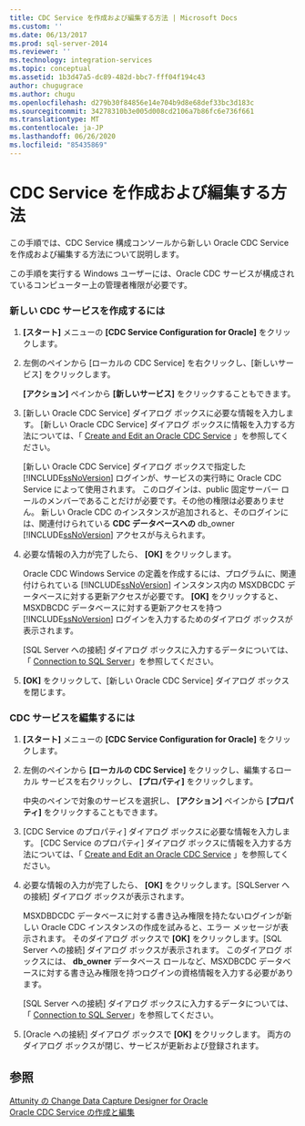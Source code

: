 ```yaml
---
title: CDC Service を作成および編集する方法 | Microsoft Docs
ms.custom: ''
ms.date: 06/13/2017
ms.prod: sql-server-2014
ms.reviewer: ''
ms.technology: integration-services
ms.topic: conceptual
ms.assetid: 1b3d47a5-dc89-482d-bbc7-fff04f194c43
author: chugugrace
ms.author: chugu
ms.openlocfilehash: d279b30f84856e14e704b9d8e68def33bc3d183c
ms.sourcegitcommit: 34278310b3e005d008cd2106a7b86fc6e736f661
ms.translationtype: MT
ms.contentlocale: ja-JP
ms.lasthandoff: 06/26/2020
ms.locfileid: "85435869"
---
```

# <a name="how-to-create-and-edit-a-cdc-service"></a>CDC Service を作成および編集する方法
  この手順では、CDC Service 構成コンソールから新しい Oracle CDC Service を作成および編集する方法について説明します。  
  
 この手順を実行する Windows ユーザーには、Oracle CDC サービスが構成されているコンピューター上の管理者権限が必要です。  
  
### <a name="to-create-a-new-cdc-service"></a>新しい CDC サービスを作成するには  
  
1.  **[スタート]** メニューの **[CDC Service Configuration for Oracle]** をクリックします。  
  
2.  左側のペインから [ローカルの CDC Service] を右クリックし、[新しいサービス] をクリックします。  
  
     **[アクション]** ペインから **[新しいサービス]** をクリックすることもできます。  
  
3.  [新しい Oracle CDC Service] ダイアログ ボックスに必要な情報を入力します。 [新しい Oracle CDC Service] ダイアログ ボックスに情報を入力する方法については、「 [Create and Edit an Oracle CDC Service](create-and-edit-an-oracle-cdc-service.md) 」を参照してください。  
  
     [新しい Oracle CDC Service] ダイアログ ボックスで指定した [!INCLUDE[ssNoVersion](../../includes/ssnoversion-md.md)] ログインが、サービスの実行時に Oracle CDC Service によって使用されます。 このログインは、public 固定サーバー ロールのメンバーであることだけが必要です。その他の権限は必要ありません。 新しい Oracle CDC のインスタンスが追加されると、そのログインには、関連付けられている **CDC データベースへの** db_owner [!INCLUDE[ssNoVersion](../../includes/ssnoversion-md.md)] アクセスが与えられます。  
  
4.  必要な情報の入力が完了したら、 **[OK]** をクリックします。  
  
     Oracle CDC Windows Service の定義を作成するには、プログラムに、関連付けられている [!INCLUDE[ssNoVersion](../../includes/ssnoversion-md.md)] インスタンス内の MSXDBCDC データベースに対する更新アクセスが必要です。 **[OK]** をクリックすると、MSXDBCDC データベースに対する更新アクセスを持つ [!INCLUDE[ssNoVersion](../../includes/ssnoversion-md.md)] ログインを入力するためのダイアログ ボックスが表示されます。  
  
     [SQL Server への接続] ダイアログ ボックスに入力するデータについては、「 [Connection to SQL Server](connection-to-sql-server.md)」を参照してください。  
  
5.  **[OK]** をクリックして、[新しい Oracle CDC Service] ダイアログ ボックスを閉じます。  
  
### <a name="to-edit-a-cdc-service"></a>CDC サービスを編集するには  
  
1.  **[スタート]** メニューの **[CDC Service Configuration for Oracle]** をクリックします。  
  
2.  左側のペインから **[ローカルの CDC Service]** をクリックし、編集するローカル サービスを右クリックし、 **[プロパティ]** をクリックします。  
  
     中央のペインで対象のサービスを選択し、 **[アクション]** ペインから **[プロパティ]** をクリックすることもできます。  
  
3.  [CDC Service のプロパティ] ダイアログ ボックスに必要な情報を入力します。 [CDC Service のプロパティ] ダイアログ ボックスに情報を入力する方法については、「 [Create and Edit an Oracle CDC Service](create-and-edit-an-oracle-cdc-service.md) 」を参照してください。  
  
4.  必要な情報の入力が完了したら、 **[OK]** をクリックします。[SQLServer への接続] ダイアログ ボックスが表示されます。  
  
     MSXDBDCDC データベースに対する書き込み権限を持たないログインが新しい Oracle CDC インスタンスの作成を試みると、エラー メッセージが表示されます。 そのダイアログ ボックスで **[OK]** をクリックします。[SQL Server への接続] ダイアログ ボックスが表示されます。 このダイアログ ボックスには、 **db_owner** データベース ロールなど、MSXDBCDC データベースに対する書き込み権限を持つログインの資格情報を入力する必要があります。  
  
     [SQL Server への接続] ダイアログ ボックスに入力するデータについては、「 [Connection to SQL Server](connection-to-sql-server.md)」を参照してください。  
  
5.  [Oracle への接続] ダイアログ ボックスで **[OK]** をクリックします。 両方のダイアログ ボックスが閉じ、サービスが更新および登録されます。  
  
## <a name="see-also"></a>参照  
 [Attunity の Change Data Capture Designer for Oracle](change-data-capture-designer-for-oracle-by-attunity.md)   
 [Oracle CDC Service の作成と編集](create-and-edit-an-oracle-cdc-service.md)  
  
  
